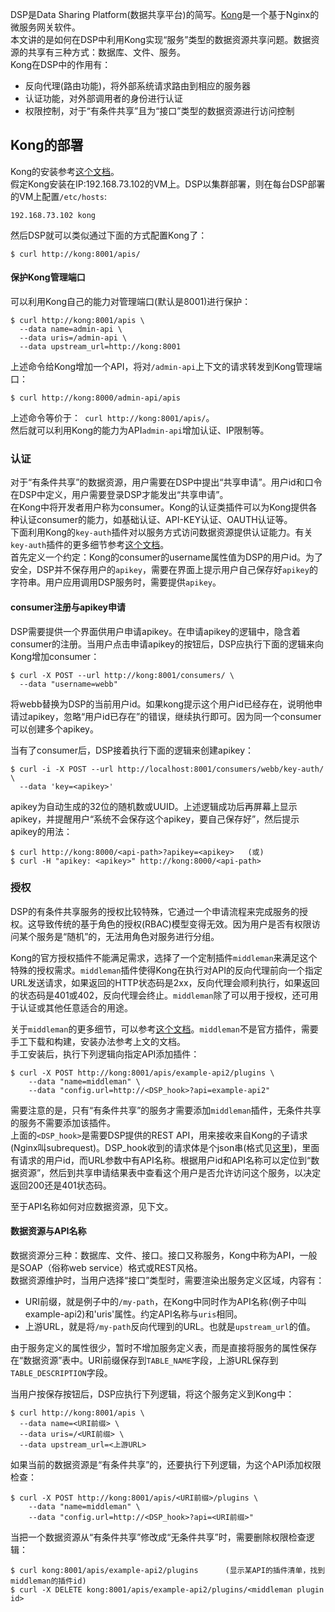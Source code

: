 DSP是Data Sharing Platform(数据共享平台)的简写。[Kong](https://github.com/wbwangk/wbwangk.github.io/wiki/Kong)是一个基于Nginx的微服务网关软件。  
本文讲的是如何在DSP中利用Kong实现“服务”类型的数据资源共享问题。数据资源的共享有三种方式：数据库、文件、服务。  
Kong在DSP中的作用有：
- 反向代理(路由功能)，将外部系统请求路由到相应的服务器  
- 认证功能，对外部调用者的身份进行认证  
- 权限控制，对于“有条件共享”且为“接口”类型的数据资源进行访问控制  

## Kong的部署
Kong的安装参考[这个文档](https://github.com/wbwangk/wbwangk.github.io/wiki/Kong#kong安装)。  
假定Kong安装在IP:192.168.73.102的VM上。DSP以集群部署，则在每台DSP部署的VM上配置`/etc/hosts`:
```
192.168.73.102 kong
```
然后DSP就可以类似通过下面的方式配置Kong了：
```
$ curl http://kong:8001/apis/
```
#### 保护Kong管理端口
可以利用Kong自己的能力对管理端口(默认是8001)进行保护：
```
$ curl http://kong:8001/apis \
  --data name=admin-api \
  --data uris=/admin-api \
  --data upstream_url=http://kong:8001
```
上述命令给Kong增加一个API，将对`/admin-api`上下文的请求转发到Kong管理端口：
```
$ curl http://kong:8000/admin-api/apis
```
上述命令等价于：` curl http://kong:8001/apis/`。   
然后就可以利用Kong的能力为API`admin-api`增加认证、IP限制等。

### 认证
对于“有条件共享”的数据资源，用户需要在DSP中提出“共享申请”。用户id和口令在DSP中定义，用户需要登录DSP才能发出“共享申请”。  
在Kong中将开发者用户称为consumer。Kong的认证类插件可以为Kong提供各种认证consumer的能力，如基础认证、API-KEY认证、OAUTH认证等。  
下面利用Kong的`key-auth`插件对以服务方式访问数据资源提供认证能力。有关`key-auth`插件的更多细节参考[这个文档](https://github.com/wbwangk/wbwangk.github.io/wiki/Kong#key-auth%E6%8F%92%E4%BB%B6)。  
首先定义一个约定：Kong的consumer的username属性值为DSP的用户id。为了安全，DSP并不保存用户的`apikey`，需要在界面上提示用户自己保存好`apikey`的字符串。用户应用调用DSP服务时，需要提供`apikey`。  

#### consumer注册与apikey申请
DSP需要提供一个界面供用户申请apikey。在申请apikey的逻辑中，隐含着consumer的注册。当用户点击申请apikey的按钮后，DSP应执行下面的逻辑来向Kong增加consumer：
```
$ curl -X POST --url http://kong:8001/consumers/ \
  --data "username=webb"
```
将webb替换为DSP的当前用户id。如果kong提示这个用户id已经存在，说明他申请过apikey，忽略“用户id已存在”的错误，继续执行即可。因为同一个consumer可以创建多个apikey。  
  
当有了consumer后，DSP接着执行下面的逻辑来创建apikey：
```
$ curl -i -X POST --url http://localhost:8001/consumers/webb/key-auth/ \
  --data 'key=<apikey>'
```
apikey为自动生成的32位的随机数或UUID。上述逻辑成功后再屏幕上显示apikey，并提醒用户“系统不会保存这个apikey，要自己保存好”，然后提示apikey的用法：
```
$ curl http://kong:8000/<api-path>?apikey=<apikey>   (或)
$ curl -H "apikey: <apikey>" http://kong:8000/<api-path>
```

### 授权
DSP的有条件共享服务的授权比较特殊，它通过一个申请流程来完成服务的授权。这导致传统的基于角色的授权(RBAC)模型变得无效。因为用户是否有权限访问某个服务是“随机”的，无法用角色对服务进行分组。  

Kong的官方授权插件不能满足需求，选择了一个定制插件`middleman`来满足这个特殊的授权需求。`middleman`插件使得Kong在执行对API的反向代理前向一个指定URL发送请求，如果返回的HTTP状态码是2xx，反向代理会顺利执行，如果返回的状态码是401或402，反向代理会终止。`middleman`除了可以用于授权，还可用于认证或其他任意适合的用途。  

关于`middleman`的更多细节，可以参考[这个文档](https://github.com/wbwangk/wbwangk.github.io/wiki/Kong#middleman插件)。`middleman`不是官方插件，需要手工下载和构建，安装办法参考上文的文档。  
手工安装后，执行下列逻辑向指定API添加插件：
```
$ curl -X POST http://kong:8001/apis/example-api2/plugins \
    --data "name=middleman" \
    --data "config.url=http://<DSP_hook>?api=example-api2"
```  
需要注意的是，只有“有条件共享”的服务才需要添加`middleman`插件，无条件共享的服务不需要添加该插件。  
上面的`<DSP_hook>`是需要DSP提供的REST API，用来接收来自Kong的子请求(Nginx叫subrequest)。DSP_hook收到的请求体是个json串(格式见[这里](https://github.com/wbwangk/wbwangk.github.io/wiki/Kong#测试子请求返回200状态码))，里面有请求的用户id，而URL参数中有API名称。根据用户id和API名称可以定位到“数据资源”，然后到共享申请结果表中查看这个用户是否允许访问这个服务，以决定返回200还是401状态码。  

至于API名称如何对应数据资源，见下文。  

#### 数据资源与API名称
数据资源分三种：数据库、文件、接口。接口又称服务，Kong中称为API，一般是SOAP（俗称web service）格式或REST风格。  
数据资源维护时，当用户选择“接口”类型时，需要渲染出服务定义区域，内容有：  
- URI前缀，就是例子中的`/my-path`，在Kong中同时作为API名称(例子中叫example-api2)和'uris'属性。约定API名称与`uris`相同。  
- 上游URL，就是将`/my-path`反向代理到的URL。也就是`upstream_url`的值。  

由于服务定义的属性很少，暂时不增加服务定义表，而是直接将服务的属性保存在“数据资源”表中。URI前缀保存到`TABLE_NAME`字段，上游URL保存到`TABLE_DESCRIPTION`字段。  

当用户按保存按钮后，DSP应执行下列逻辑，将这个服务定义到Kong中：
```
$ curl http://kong:8001/apis \
  --data name=<URI前缀> \
  --data uris=/<URI前缀> \
  --data upstream_url=<上游URL>
```
如果当前的数据资源是“有条件共享”的，还要执行下列逻辑，为这个API添加权限检查：
```
$ curl -X POST http://kong:8001/apis/<URI前缀>/plugins \
    --data "name=middleman" \
    --data "config.url=http://<DSP_hook>?api=<URI前缀>"
```
当把一个数据资源从“有条件共享”修改成“无条件共享”时，需要删除权限检查逻辑：
```
$ curl kong:8001/apis/example-api2/plugins      (显示某API的插件清单，找到middleman的插件id)
$ curl -X DELETE kong:8001/apis/example-api2/plugins/<middleman plugin id>
```